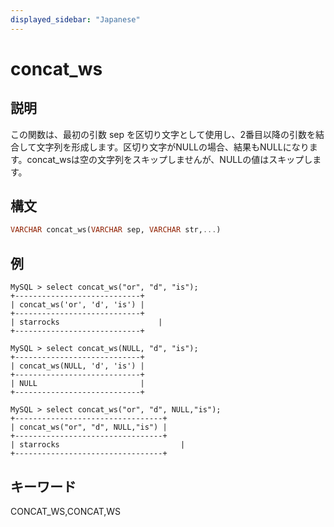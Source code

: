 ```yaml
---
displayed_sidebar: "Japanese"
---
```


# concat_ws

## 説明

この関数は、最初の引数 sep を区切り文字として使用し、2番目以降の引数を結合して文字列を形成します。区切り文字がNULLの場合、結果もNULLになります。concat_wsは空の文字列をスキップしませんが、NULLの値はスキップします。

## 構文

```Haskell
VARCHAR concat_ws(VARCHAR sep, VARCHAR str,...)
```

## 例

```Plain Text
MySQL > select concat_ws("or", "d", "is");
+----------------------------+
| concat_ws('or', 'd', 'is') |
+----------------------------+
| starrocks                      |
+----------------------------+

MySQL > select concat_ws(NULL, "d", "is");
+----------------------------+
| concat_ws(NULL, 'd', 'is') |
+----------------------------+
| NULL                       |
+----------------------------+

MySQL > select concat_ws("or", "d", NULL,"is");
+---------------------------------+
| concat_ws("or", "d", NULL,"is") |
+---------------------------------+
| starrocks                           |
+---------------------------------+
```

## キーワード

CONCAT_WS,CONCAT,WS
